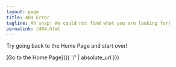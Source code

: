 ```yaml
---
layout: page
title: 404 Error
tagline: Ah snap! We could not find what you are looking for!
permalink: /404.html
---
```


Try going back to the Home Page and start over!

[Go to the Home Page]({{ '/' | absolute_url }})
